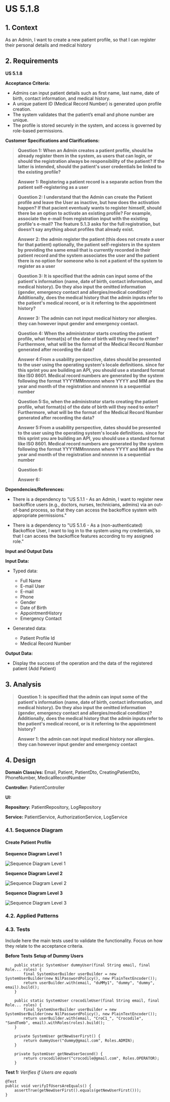 # US 5.1.8


## 1. Context

As an Admin, I want to create a new patient profile, so that I can register their personal details and medical history

## 2. Requirements

**US 5.1.8** 

**Acceptance Criteria:** 

- Admins can input patient details such as first name, last name, date of birth, contact information, and medical history.
- A unique patient ID (Medical Record Number) is generated upon profile creation.
- The system validates that the patient’s email and phone number are unique.
- The profile is stored securely in the system, and access is governed by role-based permissions.

**Customer Specifications and Clarifications:**

> **Question 1: When an Admin creates a patient profile, should he already register them in the system, as users that can login, or should the registration always be responsibility of the patient? If the latter is intended, should the patient's user credentials be linked to the existing profile?**
>
> **Answer 1: Registering a patient record is a separate action from the patient self-registering as a user** 

> **Question 2: I understand that the Admin can create the Patient profile and leave the User as inactive, but how does the activation happen? If that pacient eventualy wants to register himself, should there be an option to activate an existing profile? For example, associate the e-mail from registration input with the existing profile's e-mail? The feature 5.1.3 asks for the full registration, but doesn't say anything about profiles that already exist.**
>
> **Answer 2: the admin register the patient (this does not create a user for that patient) optionally, the patient self-registers in the system by providing the same email that is currently recorded in their patient record and the system associates the user and the patient there is no option for someone who is not a patient of the system to register as a user** 

> **Question 3: It is specified that the admin can input some of the patient's information (name, date of birth, contact information, and medical history). Do they also input the omitted information (gender, emergency contact and allergies/medical condition)? Additionally, does the medical history that the admin inputs refer to the patient's medical record, or is it referring to the appointment history?**
>
> **Answer 3: The admin can not input medical history nor allergies. they can however input gender and emergency contact.** 

> **Question 4: When the administrator starts creating the patient profile, what format(s) of the date of birth will they need to enter? Furthermore, what will be the format of the Medical Record Number generated after recording the data?**
>
> **Answer 4:From a usability perspective, dates should be presented to the user using the operating system's locale definitions. since for this sprint you are building an API, you should use a standard format like ISO 8601. Medical record numbers are generated by the system following the format YYYYMMnnnnnn where YYYY and MM are the year and month of the registration and nnnnnn is a sequential number** 

> **Question 5:So, when the administrator starts creating the patient profile, what format(s) of the date of birth will they need to enter? Furthermore, what will be the format of the Medical Record Number generated after recording the data?**
>
> **Answer 5:From a usability perspective, dates should be presented to the user using the operating system's locale definitions. since for this sprint you are building an API, you should use a standard format like ISO 8601. Medical record numbers are generated by the system following the format YYYYMMnnnnnn where YYYY and MM are the year and month of the registration and nnnnnn is a sequential number** 

> **Question 6:**
>
> **Answer 6:**

**Dependencies/References:**


* There is a dependency to "US 5.1.1 - As an Admin, I want to register new backoffice users (e.g., doctors, nurses, technicians, admins) via an out-of-band process, so that they can access the backoffice system with appropriate permissions."

* There is a dependency to "US 5.1.6 - As a (non-authenticated) Backoffice User, I want to log in to the system using my credentials, so that I can access the backoffice features according to my assigned role."


**Input and Output Data**

**Input Data:**

* Typed data:
    * Full Name
    * E-mail User
    * E-mail
    * Phone
    * Gender
    * Date of Birth
    * AppointmentHistory
    * Emergency Contact
  
* Generated data:
  * Patient Profile Id
  * Medical Record Number


**Output Data:**
* Display the success of the operation and the data of the registered patient (Add Patient)

## 3. Analysis

> **Question 1: is specified that the admin can input some of the patient's information (name, date of birth, contact information, and medical history). Do they also input the omitted information (gender, emergency contact and allergies/medical condition)?
Additionally, does the medical history that the admin inputs refer to the patient's medical record, or is it referring to the appointment history?** 
> 
> **Answer 1: the admin can not input medical history nor allergies. they can however input gender and emergency contact** 

[//]: # (### 3.1. Domain Model)

[//]: # (![sub domain model]&#40;us1000-sub-domain-model.svg&#41;)

## 4. Design

**Domain Class/es:** Email, Patient, PatientDto, CreatingPatientDto, PhoneNumber, MedicalRecordNumber

**Controller:** PatientController

**UI:**

**Repository:**	PatientRepository, LogRepository

**Service:** PatientService, AuthorizationService, LogService


### 4.1. Sequence Diagram

#### Create Patient Profile

**Sequence Diagram Level 1**

![Sequence Diagram Level 1](sequence-diagram-1.svg "Actor and System")

**Sequence Diagram Level 2**

![Sequence Diagram Level 2](sequence-diagram-2.svg "FrontEnd and BackEnd")

**Sequence Diagram Level 3**

![Sequence Diagram Level 3](sequence-diagram-3.svg "Creat Patient Profile")

[//]: # (TODO: Necessario fazer algo ?)
### 4.2. Applied Patterns

### 4.3. Tests

Include here the main tests used to validate the functionality. Focus on how they relate to the acceptance criteria.



**Before Tests** **Setup of Dummy Users**

```
    public static SystemUser dummyUser(final String email, final Role... roles) {
        final SystemUserBuilder userBuilder = new SystemUserBuilder(new NilPasswordPolicy(), new PlainTextEncoder());
        return userBuilder.with(email, "duMMy1", "dummy", "dummy", email).build();
    }

    public static SystemUser crocodileUser(final String email, final Role... roles) {
        final SystemUserBuilder userBuilder = new SystemUserBuilder(new NilPasswordPolicy(), new PlainTextEncoder());
        return userBuilder.with(email, "CroC1_", "Crocodile", "SandTomb", email).withRoles(roles).build();
    }

    private SystemUser getNewUserFirst() {
        return dummyUser("dummy@gmail.com", Roles.ADMIN);
    }

    private SystemUser getNewUserSecond() {
        return crocodileUser("crocodile@gmail.com", Roles.OPERATOR);
    }

```

**Test 1:** *Verifies if Users are equals*


```
@Test
public void verifyIfUsersAreEquals() {
    assertTrue(getNewUserFirst().equals(getNewUserFirst()));
}
````


[//]: # (## 5. Implementation)

[//]: # ()
[//]: # ()
[//]: # (### Methods in the ListUsersController)

[//]: # (* **Iterable<SystemUser> filteredUsersOfBackOffice&#40;&#41;**  this method filters to list all backoffice users)

[//]: # ()
[//]: # ()
[//]: # ()
[//]: # (### Methods in the AddUsersController)

[//]: # ()
[//]: # (* **Role[] getRoleTypes&#40;&#41;** this method list the roles to choose for the User)

[//]: # ()
[//]: # (* **SystemUser addUser&#40;final String email, final String password, final String firstName,)

[//]: # (  final String lastName, final Set<Role> roles, final Calendar createdOn&#41;**  this method send the information to create the User.)

[//]: # ()
[//]: # (* **String generatePassword&#40;&#41;** this method automatically generate a password for the User. )

[//]: # (k)

[//]: # ()
[//]: # ()
[//]: # (### Methods in the DeactivateUsersController)

[//]: # ()
[//]: # (* **Iterable<SystemUser> activeUsers&#40;&#41;** this method list all the activated Users. )

[//]: # ()
[//]: # (* **Iterable<SystemUser> deactiveUsers&#40;&#41;** this method list all the deactivated Users.)

[//]: # ()
[//]: # (* **SystemUser activateUser&#40;final SystemUser user&#41;** this method activate the chosen User.)

[//]: # ()
[//]: # (* **SystemUser deactivateUser&#40;final SystemUser user&#41;** this method deactivate the chosen User. )

[//]: # ()
[//]: # ()
[//]: # (## 6. Integration/Demonstration)



[//]: # (## 7. Observations)

[//]: # ()
[//]: # (*This section should be used to include any content that does not fit any of the previous sections.*)

[//]: # ()
[//]: # (*The team should present here, for instance, a critical perspective on the developed work including the analysis of alternative solutions or related works*)

[//]: # ()
[//]: # (*The team should include in this section statements/references regarding third party works that were used in the development this work.*)